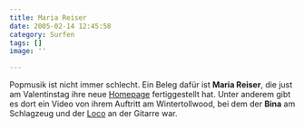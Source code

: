 ```yaml
---
title: Maria Reiser
date: 2005-02-14 12:45:58
category: Surfen
tags: []
image: ''

---
```


Popmusik ist nicht immer schlecht. Ein Beleg dafür ist **Maria Reiser**, die just am Valentinstag ihre neue [Homepage](http://www.mariareiser.de) fertiggestellt hat. Unter anderem gibt es dort ein Video von ihrem Auftritt am Wintertollwood, bei dem der **Bina** am Schlagzeug und der [Loco](http://www.daloco.net) an der Gitarre war.

